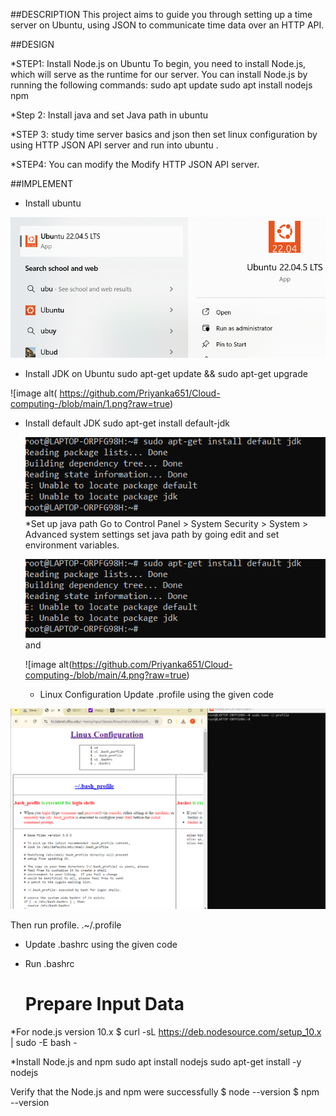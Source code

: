 ##DESCRIPTION
This project aims to guide you through setting up a time server on Ubuntu, using JSON to communicate time data over an HTTP API. 

##DESIGN

 *STEP1: Install Node.js on Ubuntu
 To begin, you need to install Node.js, which will serve as the runtime for our server. You can install Node.js by running the following commands:
  sudo apt update
sudo apt install nodejs npm

*Step 2: Install java and set Java path in ubuntu

*STEP 3: study time server basics and json then set linux configuration by using HTTP JSON API server and run into ubuntu .

*STEP4:  You can modify the Modify HTTP JSON API server.

##IMPLEMENT

  * Install ubuntu

    
  ![image alt](https://github.com/Priyanka651/Cloud-computing-/blob/main/Screenshot%202024-10-04%20094517.png?raw=true)
 * Install JDK on Ubuntu 
 sudo apt-get update && sudo apt-get upgrade


 ![image alt( https://github.com/Priyanka651/Cloud-computing-/blob/main/1.png?raw=true)
 * Install default JDK
   sudo apt-get install default-jdk

   ![image alt](https://github.com/Priyanka651/Cloud-computing-/blob/main/2.png?raw=true)
   *Set up java path
   Go to Control Panel > System Security > System > Advanced system settings
   set java path by going edit and set environment variables.
   
   ![image alt](https://github.com/Priyanka651/Cloud-computing-/blob/main/2.png?raw=true)
   and
   
   ![image alt(https://github.com/Priyanka651/Cloud-computing-/blob/main/4.png?raw=true)

   * Linux Configuration
 Update .profile using the given code

![image alt](https://github.com/Priyanka651/Cloud-computing-/blob/main/5.png?raw=true)

Then run profile.
.~/.profile
* Update .bashrc using the given code
* Run .bashrc

  # Prepare Input Data
*For node.js version 10.x
$ curl -sL https://deb.nodesource.com/setup_10.x | sudo -E bash -

*Install Node.js and npm
 sudo apt install nodejs
 sudo apt-get install -y nodejs

Verify that the Node.js and npm were successfully
$ node --version
$ npm --version



   
      
